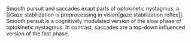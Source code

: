 ---
---

Smooth pursuit and saccades exapt parts of optokinetic nystagmus, a [[Gaze stabilization is preprocessing in vision|gaze stabilization reflex]]. Smooth persuit is a cognitively modulated version of the slow phase of optokinetic nystagmus. In contrast, saccades are a top-down influenced version of the fast phase.